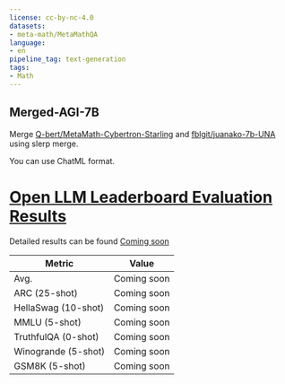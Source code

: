 ```yaml
---
license: cc-by-nc-4.0
datasets:
- meta-math/MetaMathQA
language:
- en
pipeline_tag: text-generation
tags:
- Math
---
```


## Merged-AGI-7B


Merge [Q-bert/MetaMath-Cybertron-Starling](https://huggingface.co/Q-bert/MetaMath-Cybertron-Starling) and [fblgit/juanako-7b-UNA](https://huggingface.co/fblgit/juanako-7b-UNA) using slerp merge.

You can use ChatML format.

# [Open LLM Leaderboard Evaluation Results](https://huggingface.co/spaces/HuggingFaceH4/open_llm_leaderboard)
Detailed results can be found [Coming soon]()

| Metric                | Value                     |
|-----------------------|---------------------------|
| Avg.                  | Coming soon               |
| ARC (25-shot)         | Coming soon               |
| HellaSwag (10-shot)   | Coming soon               |
| MMLU (5-shot)         | Coming soon               |
| TruthfulQA (0-shot)   | Coming soon               |
| Winogrande (5-shot)   | Coming soon               |
| GSM8K (5-shot)        | Coming soon               |
